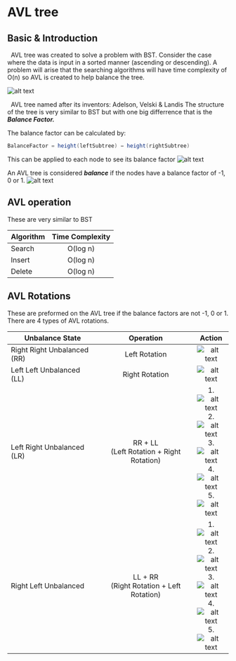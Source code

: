 # AVL tree
## Basic & Introduction
&nbsp;&nbsp;AVL tree was created to solve a problem with BST. Consider the case where the data is input in a sorted manner (ascending or descending). A problem will arise that the searching algorithms will have time complexity of O(n) so AVL is created to help balance the tree.

![alt text](https://www.tutorialspoint.com/data_structures_algorithms/images/unbalanced_bst.jpg)

&nbsp;&nbsp;AVL tree named after its inventors: Adelson, Velski & Landis
The structure of the tree is very similar to BST but with one big differrence that is the **_Balance Factor._**

The balance factor can be calculated by:
```java
BalanceFactor = height(leftSubtree) − height(rightSubtree)
```
This can be applied to each node to see its balance factor
![alt text](https://www.tutorialspoint.com/data_structures_algorithms/images/unbalanced_avl_trees.jpg)

An AVL tree is considered **_balance_** if the nodes have a balance factor of -1, 0 or 1.
![alt text](https://static.javatpoint.com/ds/images/avl-tree.png)
## AVL operation
These are very similar to BST

| Algorithm        | Time Complexity |
| ------------- |:-------------:| 
| Search    | O(log n) | 
| Insert    | O(log n) |     
| Delete    | O(log n) |      

## AVL Rotations
These are preformed on the AVL tree if the balance factors are not -1, 0 or 1.
There are 4 types of AVL rotations.

| Unbalance State      | Operation | Action|
| ------------- |:-------------:|:-------------:| 
| Right Right Unbalanced (RR)| Left Rotation|![alt text](https://static.javatpoint.com/ds/images/avl-tree.jpg)|
| Left Left Unbalanced (LL)| Right Rotation|![alt text](https://static.javatpoint.com/ds/images/avl-tree2.jpg)|
| Left Right Unbalanced (LR)| RR + LL <br>(Left Rotation + Right Rotation)|1.<br> ![alt text](https://static.javatpoint.com/ds/images/avl-tree3.jpg)<br> 2.<br>![alt text](https://static.javatpoint.com/ds/images/avl-tree4.jpg)<br> 3.<br>![alt text](https://static.javatpoint.com/ds/images/avl-tree5.jpg)<br> 4.<br>![alt text](https://static.javatpoint.com/ds/images/avl-tree6.jpg) <br>5.<br>![alt text](https://static.javatpoint.com/ds/images/avl-tree7.jpg)|
|Right Left Unbalanced| LL + RR <br>(Right Rotation + Left Rotation)|1.<br> ![alt text](https://static.javatpoint.com/ds/images/avl-tree8.jpg)<br> 2.<br> ![alt text](https://static.javatpoint.com/ds/images/avl-tree9.jpg)<br> 3.<br> ![alt text](https://static.javatpoint.com/ds/images/avl-tree10.jpg)<br> 4.<br>![alt text](https://static.javatpoint.com/ds/images/avl-tree11.jpg)<br> 5.<br> ![alt text](https://static.javatpoint.com/ds/images/avl-tree12.jpg) |